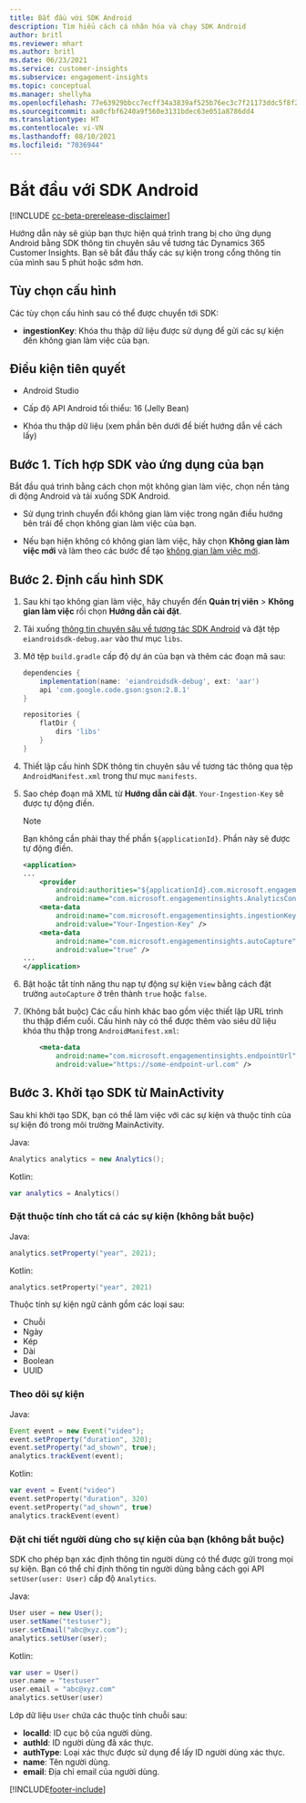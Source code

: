 ```yaml
---
title: Bắt đầu với SDK Android
description: Tìm hiểu cách cá nhân hóa và chạy SDK Android
author: britl
ms.reviewer: mhart
ms.author: britl
ms.date: 06/23/2021
ms.service: customer-insights
ms.subservice: engagement-insights
ms.topic: conceptual
ms.manager: shellyha
ms.openlocfilehash: 77e63929bbcc7ecff34a3839af525b76ec3c7f21173ddc5f8f2d69f11c25c441
ms.sourcegitcommit: aa0cfbf6240a9f560e3131bdec63e051a8786dd4
ms.translationtype: HT
ms.contentlocale: vi-VN
ms.lasthandoff: 08/10/2021
ms.locfileid: "7036944"
---
```

# <a name="get-started-with-the-android-sdk"></a>Bắt đầu với SDK Android

[!INCLUDE [cc-beta-prerelease-disclaimer](includes/cc-beta-prerelease-disclaimer.md)]

Hướng dẫn này sẽ giúp bạn thực hiện quá trình trang bị cho ứng dụng Android bằng SDK thông tin chuyên sâu về tương tác Dynamics 365 Customer Insights. Bạn sẽ bắt đầu thấy các sự kiện trong cổng thông tin của mình sau 5 phút hoặc sớm hơn.

## <a name="configuration-options"></a>Tùy chọn cấu hình
Các tùy chọn cấu hình sau có thể được chuyển tới SDK:

- **ingestionKey**: Khóa thu thập dữ liệu được sử dụng để gửi các sự kiện đến không gian làm việc của bạn.

## <a name="prerequisites"></a>Điều kiện tiên quyết

- Android Studio

- Cấp độ API Android tối thiểu: 16 (Jelly Bean)

- Khóa thu thập dữ liệu (xem phần bên dưới để biết hướng dẫn về cách lấy)

## <a name="step-1-integrate-the-sdk-into-your-application"></a>Bước 1. Tích hợp SDK vào ứng dụng của bạn
Bắt đầu quá trình bằng cách chọn một không gian làm việc, chọn nền tảng di động Android và tải xuống SDK Android.

- Sử dụng trình chuyển đổi không gian làm việc trong ngăn điều hướng bên trái để chọn không gian làm việc của bạn.

- Nếu bạn hiện không có không gian làm việc, hãy chọn **Không gian làm việc mới** và làm theo các bước để tạo [không gian làm việc mới](create-workspace.md).

## <a name="step-2-configure-the-sdk"></a>Bước 2. Định cấu hình SDK

1. Sau khi tạo không gian làm việc, hãy chuyển đến **Quản trị viên** > **Không gian làm việc** rồi chọn **Hướng dẫn cài đặt**. 

1. Tải xuống [thông tin chuyên sâu về tương tác SDK Android](https://download.pi.dynamics.com/sdk/EI-SDKs/ei-android-sdk.zip) và đặt tệp `eiandroidsdk-debug.aar` vào thư mục `libs`.

1. Mở tệp `build.gradle` cấp độ dự án của bạn và thêm các đoạn mã sau:
    ```gradle
    dependencies {
        implementation(name: 'eiandroidsdk-debug', ext: 'aar')
        api 'com.google.code.gson:gson:2.8.1'
    }

    repositories {
        flatDir {
            dirs 'libs'
        }
    }
    ```

1. Thiết lập cấu hình SDK thông tin chuyên sâu về tương tác thông qua tệp `AndroidManifest.xml` trong thư mục `manifests`. 
1. Sao chép đoạn mã XML từ **Hướng dẫn cài đặt**. `Your-Ingestion-Key` sẽ được tự động điền.

   > [!NOTE]
   > Bạn không cần phải thay thế phần `${applicationId}`. Phần này sẽ được tự động điền.
   

   ```xml
   <application>
   ...
       <provider
           android:authorities="${applicationId}.com.microsoft.engagementinsights.AnalyticsContentProvider"
           android:name="com.microsoft.engagementinsights.AnalyticsContentProvider" />
       <meta-data
           android:name="com.microsoft.engagementinsights.ingestionKey"
           android:value="Your-Ingestion-Key" />
       <meta-data
           android:name="com.microsoft.engagementinsights.autoCapture"
           android:value="true" />
   ...
   </application>
   ```

1. Bật hoặc tắt tính năng thu nạp tự động sự kiện `View` bằng cách đặt trường `autoCapture` ở trên thành `true` hoặc `false`.

1. (Không bắt buộc) Các cấu hình khác bao gồm việc thiết lập URL trình thu thập điểm cuối. Cấu hình này có thể được thêm vào siêu dữ liệu khóa thu thập trong `AndroidManifest.xml`:
    ```xml
        <meta-data
            android:name="com.microsoft.engagementinsights.endpointUrl"
            android:value="https://some-endpoint-url.com" />
    ```

## <a name="step-3-initialize-the-sdk-from-mainactivity"></a>Bước 3. Khởi tạo SDK từ MainActivity 

Sau khi khởi tạo SDK, bạn có thể làm việc với các sự kiện và thuộc tính của sự kiện đó trong môi trường MainActivity.

    
Java:
```java
Analytics analytics = new Analytics();
```

Kotlin:
```kotlin
var analytics = Analytics()
```

### <a name="set-property-for-all-events-optional"></a>Đặt thuộc tính cho tất cả các sự kiện (không bắt buộc)
    
Java:
```java
analytics.setProperty("year", 2021);
```

Kotlin:
```kotlin
analytics.setProperty("year", 2021)
```

Thuộc tính sự kiện ngữ cảnh gồm các loại sau:
- Chuỗi
- Ngày
- Kép
- Dài
- Boolean
- UUID

### <a name="track-an-event"></a>Theo dõi sự kiện

Java:
```java
Event event = new Event("video");
event.setProperty("duration", 320);
event.setProperty("ad_shown", true);
analytics.trackEvent(event);
```

Kotlin:
```kotlin
var event = Event("video")
event.setProperty("duration", 320)
event.setProperty("ad_shown", true)
analytics.trackEvent(event)
```

### <a name="set-user-details-for-your-event-optional"></a>Đặt chi tiết người dùng cho sự kiện của bạn (không bắt buộc)

SDK cho phép bạn xác định thông tin người dùng có thể được gửi trong mọi sự kiện. Bạn có thể chỉ định thông tin người dùng bằng cách gọi API `setUser(user: User)` cấp độ `Analytics`.

Java:
```java
User user = new User();
user.setName("testuser");
user.setEmail("abc@xyz.com");
analytics.setUser(user);
```

Kotlin:
```kotlin
var user = User()
user.name = "testuser"
user.email = "abc@xyz.com"
analytics.setUser(user)
```

Lớp dữ liệu `User` chứa các thuộc tính chuỗi sau:

- **localId**: ID cục bộ của người dùng.
- **authId**: ID người dùng đã xác thực.
- **authType**: Loại xác thực được sử dụng để lấy ID người dùng xác thực.
- **name**: Tên người dùng.
- **email**: Địa chỉ email của người dùng.

[!INCLUDE[footer-include](../includes/footer-banner.md)]
